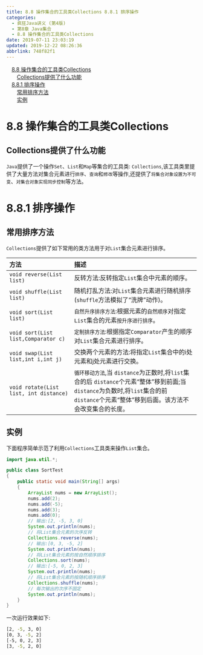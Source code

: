 ```yaml
---
title: 8.8 操作集合的工具类Collections 8.8.1 排序操作
categories: 
  - 疯狂Java讲义 (第4版)
  - 第8章 Java集合
  - 8.8 操作集合的工具类Collections
date: 2019-07-11 23:03:19
updated: 2019-12-22 08:26:36
abbrlink: 748f82f1
---
```

<div id='my_toc'><a href="/JavaReadingNotes/748f82f1/#8-8-操作集合的工具类Collections" class="header_1">8.8 操作集合的工具类Collections</a><br><a href="/JavaReadingNotes/748f82f1/#Collections提供了什么功能" class="header_2">Collections提供了什么功能</a><br><a href="/JavaReadingNotes/748f82f1/#8-8-1-排序操作" class="header_1">8.8.1 排序操作</a><br><a href="/JavaReadingNotes/748f82f1/#常用排序方法" class="header_2">常用排序方法</a><br><a href="/JavaReadingNotes/748f82f1/#实例" class="header_2">实例</a><br></div>
<style>.header_1{margin-left: 1em;}.header_2{margin-left: 2em;}.header_3{margin-left: 3em;}.header_4{margin-left: 4em;}.header_5{margin-left: 5em;}.header_6{margin-left: 6em;}</style>
<!--more-->
<script>if (navigator.platform.search('arm')==-1){document.getElementById('my_toc').style.display = 'none';}var e,p = document.getElementsByTagName('p');while (p.length>0) {e = p[0];e.parentElement.removeChild(e);}</script>

<!--end-->
# 8.8 操作集合的工具类Collections #
## Collections提供了什么功能 ##
`Java`提供了一个操作`Set`、`List`和`Map`等集合的工具类: `Collections`,该工具类里提供了大量方法对集合元素进行`排序`、`查询`和`修改`等操作,还提供了`将集合对象设置为不可变`、`对集合对象实现同步控制`等方法。
# 8.8.1 排序操作 #
## 常用排序方法 ##
`Collections`提供了如下常用的类方法用于对`List`集合元素进行排序。

|方法|描述|
|:---|:---|
|`void reverse(List list)`|反转方法:反转指定`List`集合中元素的顺序。|
|`void shuffle(List list)`|随机打乱方法:对`List`集合元素进行随机排序(`shuffle`方法模拟了“洗牌”动作)。|
|`void sort(List list)`|`自然升序排序方法`:根据元素的`自然顺序`对指定`List`集合的元素`按升序进行排序`。|
|`void sort(List list,Comparator c)`|`定制排序方法`:根据指定`Comparator`产生的顺序对`List`集合元素进行排序。|
|`void swap(List list,int i,int j)`|交换两个元素的方法:将指定`List`集合中的i处元素和j处元素进行交换。|
|`void rotate(List list, int distance)`|`循环移动方法`,当 `distance`为正数时,将`list`集合的后 `distance`个元素“整体”移到前面;当 `distance`为负数时,将`list`集合的前 `distance`个元素“整体”移到后面。该方法不会改变集合的长度。|

## 实例 ##
下面程序简单示范了利用`Collections`工具类来操作`List`集合。
```java
import java.util.*;

public class SortTest
{
    public static void main(String[] args)
    {
        ArrayList nums = new ArrayList();
        nums.add(2);
        nums.add(-5);
        nums.add(3);
        nums.add(0);
        // 输出:[2, -5, 3, 0]
        System.out.println(nums); 
        // 将List集合元素的次序反转
        Collections.reverse(nums); 
        // 输出:[0, 3, -5, 2]
        System.out.println(nums); 
        // 将List集合元素的按自然顺序排序
        Collections.sort(nums); 
        // 输出:[-5, 0, 2, 3]
        System.out.println(nums); 
        // 将List集合元素的按随机顺序排序
        Collections.shuffle(nums); 
        // 每次输出的次序不固定
        System.out.println(nums); 
    }
}
```
一次运行效果如下:
```cmd
[2, -5, 3, 0]
[0, 3, -5, 2]
[-5, 0, 2, 3]
[3, -5, 2, 0]
```
